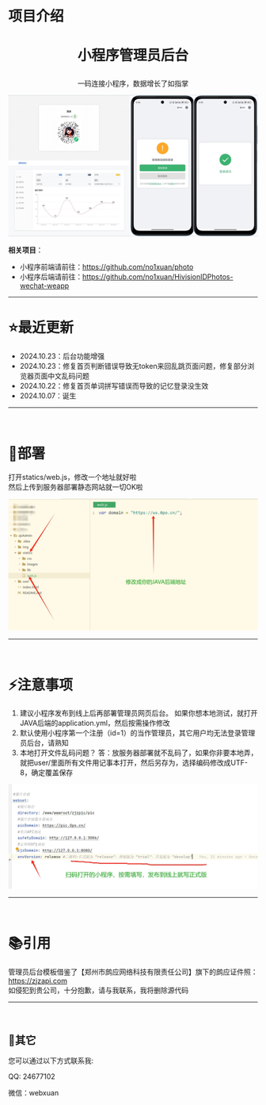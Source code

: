 # 项目介绍

# <p align="center">小程序管理员后台</p>
<p align="center">一码连接小程序，数据增长了如指掌</p>
<p align="center"><img src="./img/1.png"></p>



**相关项目**：

- 小程序前端请前往：https://github.com/no1xuan/photo
- 小程序后端请前往：https://github.com/no1xuan/HivisionIDPhotos-wechat-weapp


------

# ⭐最近更新
- 2024.10.23：后台功能增强
- 2024.10.23：修复首页判断错误导致无token来回乱跳页面问题，修复部分浏览器页面中文乱码问题
- 2024.10.22：修复首页单词拼写错误而导致的记忆登录没生效
- 2024.10.07：诞生

<hr>
<br>

# 🔧部署

打开statics/web.js，修改一个地址就好啦
<br>
然后上传到服务器部署静态网站就一切OK啦

<img src="./img/2.png">

<hr>
<br>

# ⚡️注意事项
1. 建议小程序发布到线上后再部署管理员网页后台。
如果你想本地测试，就打开JAVA后端的application.yml，然后按需操作修改
2. 默认使用小程序第一个注册（id=1）的当作管理员，其它用户均无法登录管理员后台，请熟知
3. 本地打开文件乱码问题？ 答：放服务器部署就不乱码了，如果你非要本地弄，就把user/里面所有文件用记事本打开，然后另存为，选择编码修改成UTF-8，确定覆盖保存
<img src="./img/3.png">

<hr>
<br>

# 📚引用

管理员后台模板借鉴了【郑州市鹧应网络科技有限责任公司】旗下的鹧应证件照：https://zjzapi.com
<br>
如侵犯到贵公司，十分抱歉，请与我联系，我将删除源代码

<hr>
<br>

## 📧其它

您可以通过以下方式联系我:

QQ: 24677102

微信：webxuan
